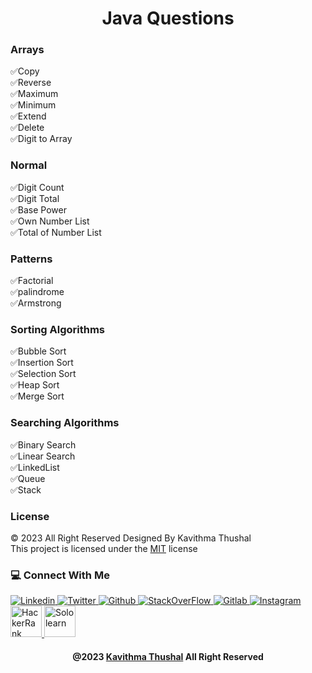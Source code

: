 <div align="center">

# Java Questions

</div>

### Arrays

✅Copy</br>
✅Reverse</br>
✅Maximum</br>
✅Minimum</br>
✅Extend</br>
✅Delete</br>
✅Digit to Array</br>

### Normal

✅Digit Count</br>
✅Digit Total</br>
✅Base Power</br>
✅Own Number List</br>
✅Total of Number List</br>

### Patterns

✅Factorial</br>
✅palindrome</br>
✅Armstrong</br>

### Sorting Algorithms

✅Bubble Sort</br>
✅Insertion Sort</br>
✅Selection Sort</br>
✅Heap Sort</br>
✅Merge Sort</br>

### Searching Algorithms

✅Binary Search</br>
✅Linear Search</br>
✅LinkedList</br>
✅Queue</br>
✅Stack</br>

### License

© 2023 All Right Reserved Designed By Kavithma Thushal<br/>
This project is licensed under the [MIT](LICENSE) license

### 💻 Connect With Me

<p align="left">
    <a href="https://www.linkedin.com/in/kavithma-thushal-3b8a92260/" target="_blank">
    <img src="https://skillicons.dev/icons?i=linkedin" alt="Linkedin"/>
    </a>
    <a href="https://twitter.com/Thushal451" target="_blank">
    <img src="https://skillicons.dev/icons?i=twitter" alt="Twitter"/>
    </a>
    <a href="https://github.com/Thushal2001" target="_blank">
    <img src="https://skillicons.dev/icons?i=github" alt="Github"/>
    </a>
    <a href="https://stackoverflow.com/users/21296342/kavithma-thushal?tab=profile" target="blank">
    <img src="https://skillicons.dev/icons?i=stackoverflow" alt="StackOverFlow"/>
    </a>
    <a href="https://gitlab.com/kavithmathushal9007" target="_blank">
    <img src="https://skillicons.dev/icons?i=gitlab" alt="Gitlab"/>
    </a>
    <a href="https://www.instagram.com/" target="_blank">
    <img src="https://skillicons.dev/icons?i=instagram" alt="Instagram"/>
    </a>
    <a href="https://www.hackerrank.com/kavithmathushal?hr_r=1" target="blank">
    <img src="https://raw.githubusercontent.com/rahuldkjain/github-profile-readme-generator/master/src/images/icons/Social/hackerrank.svg" style="width: 50px; height: 50px" alt="HackerRank"/>
    </a>
    <a href="https://www.sololearn.com/profile/27533547" target="blank">
    <img src="https://github.com/Thushal2001/Thushal2001/blob/main/Github/sololearn.webp" style="width: 50px; height: 50px" alt="Sololearn"/>
    </a>
</p>

<div align="center">

#### @2023 [Kavithma Thushal](https://github.com/Thushal2001) All Right Reserved

</div>